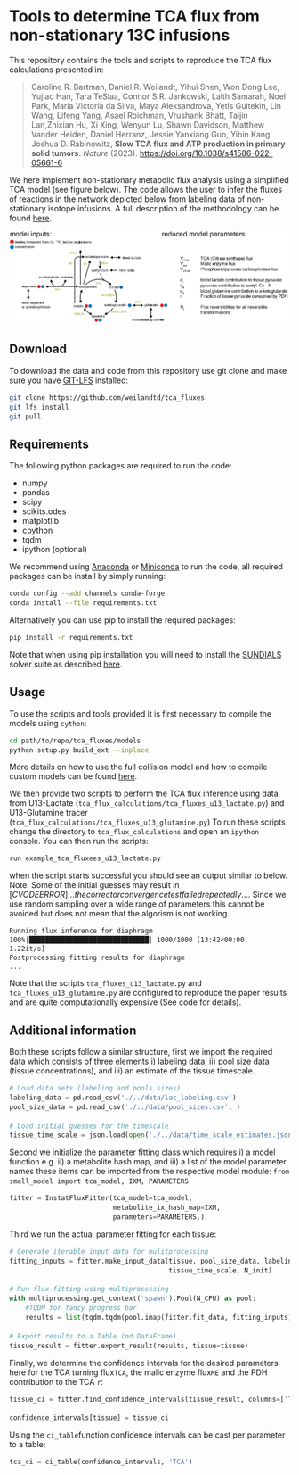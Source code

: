 # Tools to determine TCA flux from non-stationary 13C infusions

This repository contains the tools and scripts to reproduce the TCA 
flux calculations presented in:

> Caroline R. Bartman, Daniel R. Weilandt, Yihui Shen, Won Dong Lee, Yujiao Han,
> Tara TeSlaa, Connor S.R. Jankowski, Laith Samarah, Noel Park, Maria Victoria da Silva,
> Maya Aleksandrova, Yetis Gultekin, Lin Wang, Lifeng Yang, Asael Roichman, Vrushank Bhatt,
> Taijin Lan,Zhixian Hu, Xi Xing, Wenyun Lu, Shawn Davidson, Matthew Vander Heiden, Daniel Herranz,
> Jessie Yanxiang Guo, Yibin Kang, Joshua D. Rabinowitz, **Slow TCA flux and ATP production in primary solid tumors**. *Nature* (2023).
> https://doi.org/10.1038/s41586-022-05661-6


We here implement non-stationary metabolic flux analysis using a simplified TCA model (see figure below). 
The code allows the user to infer the fluxes of reactions in the network depicted below from labeling data of
non-stationary isotope infusions. A full description of the methodology can be found 
[here](https://static-content.springer.com/esm/art%3A10.1038%2Fs41586-022-05661-6/MediaObjects/41586_2022_5661_MOESM1_ESM.pdf).

![Model schematic](./img.png)


## Download
To download the data and code from this repository use git clone and make sure you have [GIT-LFS](https://git-lfs.github.com/) installed:

```bash
git clone https://github.com/weilandtd/tca_fluxes
git lfs install 
git pull
```


## Requirements
The following python packages are required to run the code: 

 - numpy
 - pandas
 - scipy
 - scikits.odes
 - matplotlib
 - cpython
 - tqdm
 - ipython (optional)

We recommend using [Anaconda](https://docs.conda.io/projects/conda/en/latest/user-guide/install/index.html)
or [Miniconda](https://docs.conda.io/projects/conda/en/latest/glossary.html#miniconda-glossary)
to run the code, all required packages can be install by 
simply running: 
```bash
conda config --add channels conda-forge
conda install --file requirements.txt
```

Alternatively you can use pip to install the required packages:

```bash
pip install -r requirements.txt
```
Note that when using pip installation you will need to install 
the [SUNDIALS](https://computing.llnl.gov/projects/sundials) 
solver suite as described 
[here](https://scikits-odes.readthedocs.io/en/stable/).

## Usage 
To use the scripts and tools provided it is first necessary to compile the models using `cython`:
```bash
cd path/to/repo/tca_fluxes/models
python setup.py build_ext --inplace
```
More details on how to use the full collision model and how to compile custom models can be found 
[here](https://github.com/weilandtd/tca_fluxes/tree/main/models). 

We then provide two scripts to perform the TCA flux inference using data from U13-Lactate 
(`tca_flux_calculations/tca_fluxes_u13_lactate.py`) 
and U13-Glutamine tracer (`tca_flux_calculations/tca_fluxes_u13_glutamine.py`)
To run these scripts change the directory to `tca_flux_calculations` and open an `ipython` console. 
You can then run the scripts:
```bash
run example_tca_fluxees_u13_lactate.py
```
when the script starts successful you should see an output similar to below. 
Note: Some of the initial guesses may result in $[CVODE ERROR] ... the corrector convergence test failed repeatedly ...$. Since we use random sampling over a wide range of parameters this cannot be avoided but does not mean that the algorism is not working.
```
Running flux inference for diaphragm
100%|██████████████████████████████| 1000/1000 [13:42<00:00,  1.22it/s]
Postprocessing fitting results for diaphragm
...
```
Note that the scripts `tca_fluxes_u13_lactate.py` and `tca_fluxes_u13_glutamine.py` are configured 
to reproduce the paper results and are quite computationally expensive (See code for details).  

## Additional information

Both these scripts follow a similar structure, first we import the required data which consists of 
three elements i) labeling data, ii) pool size data (tissue concentrations), and iii)
an estimate of the tissue timescale. 

```python
# Load data sets (labeling and pools sizes)
labeling_data = pd.read_csv('./../data/lac_labeling.csv')
pool_size_data = pd.read_csv('./../data/pool_sizes.csv', )

# Load initial guesses for the timescale
tissue_time_scale = json.load(open('./../data/time_scale_estimates.json'))
```

Second we initialize the parameter fitting class which requires 
i) a model function e.g. ii) a metabolite hash map, and 
iii) a list of the model parameter names these items can be imported from the respective model 
module: `from small_model import tca_model, IXM, PARAMETERS`

```python
fitter = InstatFluxFitter(tca_model=tca_model,
                          metabolite_ix_hash_map=IXM,
                          parameters=PARAMETERS,)
```

Third we run the actual parameter fitting for each tissue:

```python
# Generate iterable input data for mulitprocessing
fitting_inputs = fitter.make_input_data(tissue, pool_size_data, labeling_data, 
                                        tissue_time_scale, N_init)

# Run flux fitting using multiprocessing
with multiprocessing.get_context('spawn').Pool(N_CPU) as pool:
    #TQDM for fancy progress bar
    results = list(tqdm.tqdm(pool.imap(fitter.fit_data, fitting_inputs), total=N_init))

# Export results to a Table (pd.DataFrame)
tissue_result = fitter.export_result(results, tissue=tissue)
```

Finally, we determine the confidence intervals for the desired parameters here for the TCA turning flux`TCA`,
the malic enzyme flux`ME` and the PDH contribution to the TCA `r`:
```python
tissue_ci = fitter.find_confidence_intervals(tissue_result, columns=['TCA','ME','r'])

confidence_intervals[tissue] = tissue_ci
```

Using the `ci_table`function confidence intervals can be cast per parameter to a table:
```python
tca_ci = ci_table(confidence_intervals, 'TCA')
```

